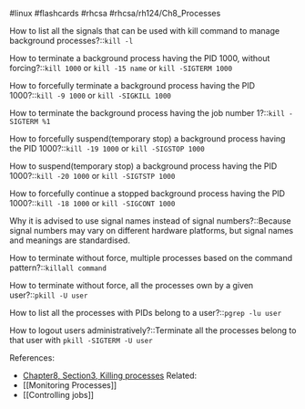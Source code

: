 #linux #flashcards #rhcsa #rhcsa/rh124/Ch8_Processes 

How to list all the signals that can be used with kill command to manage background processes?::`kill -l`

How to terminate a background process having the PID 1000, without forcing?::`kill 1000` or `kill -15 name` or `kill -SIGTERM 1000` 

How to forcefully terminate a background process having the PID 1000?::`kill -9 1000` or `kill -SIGKILL 1000`

How to terminate the background process having the job number 1?::`kill -SIGTERM %1`

How to forcefully suspend(temporary stop) a background process  having the PID 1000?::`kill -19 1000` or `kill -SIGSTOP 1000`

How to suspend(temporary stop) a background process having the PID 1000?::`kill -20 1000` or `kill -SIGTSTP 1000`

How to forcefully continue a stopped background process having the PID 1000?::`kill -18 1000` or `kill -SIGCONT 1000`

Why it is advised to use signal names instead of signal numbers?::Because signal numbers may vary on different hardware platforms, but signal names and meanings are standardised.

How to terminate without force, multiple processes based on the command pattern?::`killall command`

How to terminate without force, all the processes own by a given user?::`pkill -U user`

How to list all the processes with PIDs belong to a user?::`pgrep -lu user`

How to logout users administratively?::Terminate all the processes belong to that user with `pkill -SIGTERM -U user`

References:
 - [Chapter8, Section3, Killing processes](rh124-8.0-student-guide.pdf#pageno=262)
Related:
 - [[Monitoring Processes]]
 - [[Controlling jobs]]